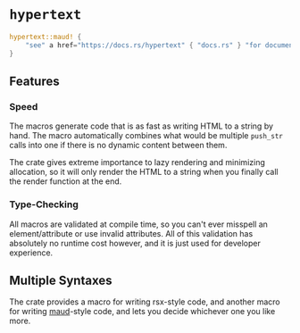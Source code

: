 # `hypertext`

```rs
hypertext::maud! {
    "see" a href="https://docs.rs/hypertext" { "docs.rs" } "for documentation."
}
```

## Features

### Speed

The macros generate code that is as fast as writing HTML to a string by hand. The macro automatically combines what would be multiple `push_str` calls into one if there is no dynamic content between them.

The crate gives extreme importance to lazy rendering and minimizing allocation, so it will only render the HTML to a string when you finally call the render function at the end.

### Type-Checking

All macros are validated at compile time, so you can't ever misspell an element/attribute or use invalid attributes. All of this validation has absolutely no runtime cost however, and it is just used for developer experience.

## Multiple Syntaxes

The crate provides a macro for writing rsx-style code, and another macro for writing [maud](https://maud.lambda.xyz)-style code, and lets you decide whichever one you like more.
